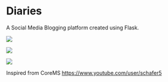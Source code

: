 # Diaries
A Social Media Blogging platform created using Flask.

![](https://i.imgur.com/nERYxsM.png)


![](https://i.imgur.com/iDPU1UY.png)


![](https://i.imgur.com/HBXAwQl.png)


Inspired from CoreMS https://www.youtube.com/user/schafer5
